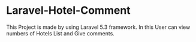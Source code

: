 # Laravel-Hotel-Comment
This Project is made by using Laravel 5.3 framework. In this User can view numbers of Hotels List and Give comments.
